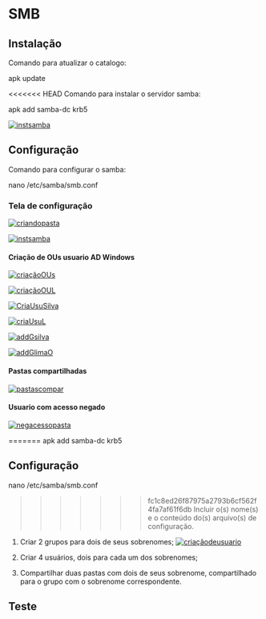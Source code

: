 # SMB

## Instalação
Comando para atualizar o catalogo:

apk update

<<<<<<< HEAD
Comando para instalar o servidor samba:

apk add samba-dc krb5

[![instsamba](https://i.im.ge/2024/01/03/3MEXaK.instsamba.png)](https://im.ge/i/3MEXaK)

## Configuração


Comando para configurar o samba:

nano /etc/samba/smb.conf

### Tela de configuração

[![criandopasta](https://i.im.ge/2024/01/04/3XVQCG.criandopasta.png)](https://im.ge/i/3XVQCG)


[![instsamba](https://i.im.ge/2024/01/03/3MEXaK.instsamba.png)](https://im.ge/i/3MEXaK)

#### Criação de  OUs usuario AD Windows

[![criaçãoOUs](https://i.im.ge/2024/01/03/3M3BZf.criacaoOUs.png)](https://im.ge/i/3M3BZf)

[![criaçãoOUL](https://i.im.ge/2024/01/03/3MYrpL.criacaoOUL.png)](https://im.ge/i/3MYrpL)

[![CriaUsuSilva](https://i.im.ge/2024/01/03/3M3stp.CriaUsuSilva.png)](https://im.ge/i/3M3stp)

[![criaUsuL](https://i.im.ge/2024/01/03/3M3azP.criaUsuL.png)](https://im.ge/i/3M3azP)

[![addGsilva](https://i.im.ge/2024/01/03/3M3ChS.addGsilva.png)](https://im.ge/i/3M3ChS)

[![addGlimaO](https://i.im.ge/2024/01/03/3M3byK.addGlimaO.png)](https://im.ge/i/3M3byK)


#### Pastas compartilhadas

[![pastascompar](https://i.im.ge/2024/01/04/3XKUGL.pastascompar.png)](https://im.ge/i/3XKUGL)

#### Usuario com acesso negado

[![negacessopasta](https://i.im.ge/2024/01/04/3XK5pa.negacessopasta.png)](https://im.ge/i/3XK5pa)



=======
apk add samba-dc krb5

## Configuração

nano /etc/samba/smb.conf

>>>>>>> fc1c8ed26f87975a2793b6cf562f4fa7af61f6db
Incluir o(s) nome(s) e o conteúdo do(s) arquivo(s) de configuração.

1. Criar 2 grupos para dois de seus sobrenomes;
[![criaçãodeusuario](https://i.im.ge/2023/12/30/xgBvyJ.criacaodeusuario.png)](https://im.ge/i/xgBvyJ)
2. Criar 4 usuários, dois para cada um dos sobrenomes;
   
3. Compartilhar duas pastas com dois de seus sobrenome, compartilhado para o grupo com o sobrenome correspondente.

## Teste



